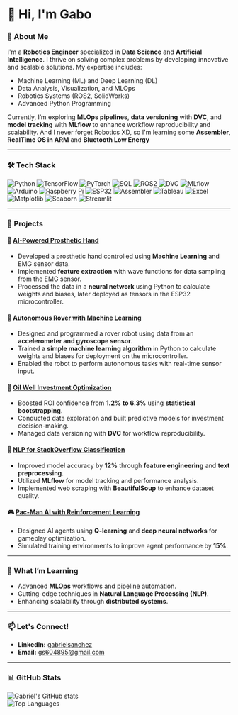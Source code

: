 # 👋 Hi, I'm Gabo

### 🚀 About Me
I'm a **Robotics Engineer** specialized in **Data Science** and **Artificial Intelligence**. I thrive on solving complex problems by developing innovative and scalable solutions. My expertise includes:

- Machine Learning (ML) and Deep Learning (DL)
- Data Analysis, Visualization, and MLOps
- Robotics Systems (ROS2, SolidWorks)
- Advanced Python Programming

Currently, I’m exploring **MLOps pipelines**, **data versioning** with **DVC**, and **model tracking** with **MLflow** to enhance workflow reproducibility and scalability. And I never forget Robotics XD, so I'm learning some **Assembler**,  **RealTime OS in ARM** and **Bluetooth Low Energy**

---

### 🛠️ Tech Stack
![Python](https://img.shields.io/badge/-Python-3776AB?logo=python&logoColor=white&style=flat)
![TensorFlow](https://img.shields.io/badge/-TensorFlow-FF6F00?logo=tensorflow&logoColor=white&style=flat)
![PyTorch](https://img.shields.io/badge/-PyTorch-EE4C2C?logo=pytorch&logoColor=white&style=flat)
![SQL](https://img.shields.io/badge/-SQL-4479A1?logo=mysql&logoColor=white&style=flat)
![ROS2](https://img.shields.io/badge/-ROS2-22314E?logo=ros&logoColor=white&style=flat)
![DVC](https://img.shields.io/badge/-DVC-945DD6?logo=data-version-control&logoColor=white&style=flat)
![MLflow](https://img.shields.io/badge/-MLflow-0194E2?logo=mlflow&logoColor=white&style=flat)
![Arduino](https://img.shields.io/badge/-Arduino-00979D?logo=arduino&logoColor=white&style=flat)
![Raspberry Pi](https://img.shields.io/badge/-Raspberry%20Pi-A22846?logo=raspberry-pi&logoColor=white&style=flat)
![ESP32](https://img.shields.io/badge/-ESP32-003BFF?logo=espressif&logoColor=white&style=flat)
![Assembler](https://img.shields.io/badge/-Assembler-525252?logo=assembly&logoColor=white&style=flat)
![Tableau](https://img.shields.io/badge/-Tableau-E97627?logo=tableau&logoColor=white&style=flat)
![Excel](https://img.shields.io/badge/-Excel-217346?logo=microsoft-excel&logoColor=white&style=flat)
![Matplotlib](https://img.shields.io/badge/-Matplotlib-3776AB?logo=python&logoColor=white&style=flat)
![Seaborn](https://img.shields.io/badge/-Seaborn-2E6E9E?logo=python&logoColor=white&style=flat)
![Streamlit](https://img.shields.io/badge/-Streamlit-FF4B4B?logo=streamlit&logoColor=white&style=flat)



---

### 🌟 Projects
#### 🦾 [AI-Powered Prosthetic Hand](#)
- Developed a prosthetic hand controlled using **Machine Learning** and EMG sensor data.
- Implemented **feature extraction** with wave functions for data sampling from the EMG sensor.
- Processed the data in a **neural network** using Python to calculate weights and biases, later deployed as tensors in the ESP32 microcontroller.

#### 🤖 [Autonomous Rover with Machine Learning](#)
- Designed and programmed a rover robot using data from an **accelerometer and gyroscope sensor**.
- Trained a **simple machine learning algorithm** in Python to calculate weights and biases for deployment on the microcontroller.
- Enabled the robot to perform autonomous tasks with real-time sensor input.

#### 🔧 [Oil Well Investment Optimization](#)
- Boosted ROI confidence from **1.2% to 6.3%** using **statistical bootstrapping**.
- Conducted data exploration and built predictive models for investment decision-making.
- Managed data versioning with **DVC** for workflow reproducibility.

#### 🤖 [NLP for StackOverflow Classification](#)
- Improved model accuracy by **12%** through **feature engineering** and **text preprocessing**.
- Utilized **MLflow** for model tracking and performance analysis.
- Implemented web scraping with **BeautifulSoup** to enhance dataset quality.

#### 🎮 [Pac-Man AI with Reinforcement Learning](#)
- Designed AI agents using **Q-learning** and **deep neural networks** for gameplay optimization.
- Simulated training environments to improve agent performance by **15%**.

---

### 🌱 What I’m Learning
- Advanced **MLOps** workflows and pipeline automation.  
- Cutting-edge techniques in **Natural Language Processing (NLP)**.  
- Enhancing scalability through **distributed systems**.

---

### 📫 Let's Connect!
- **LinkedIn:** [gabrielsanchez](www.linkedin.com/in/gsanchez-tech)  
- **Email:** gs604895@gmail.com  

---

### 📊 GitHub Stats
![Gabriel's GitHub stats](https://github-readme-stats.vercel.app/api?username=SaintpioGabo93&show_icons=true&theme=radical)  
![Top Languages](https://github-readme-stats.vercel.app/api/top-langs/?username=SaintpioGabo93&layout=compact&theme=radical)

